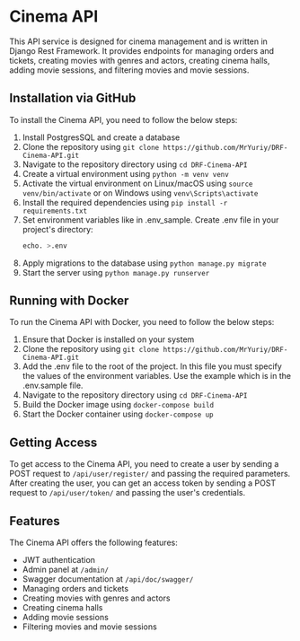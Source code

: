 # Cinema API

This API service is designed for cinema management and is written in Django Rest Framework. It provides endpoints for managing orders and tickets, creating movies with genres and actors, creating cinema halls, adding movie sessions, and filtering movies and movie sessions.

## Installation via GitHub

To install the Cinema API, you need to follow the below steps:

1. Install PostgresSQL and create a database
2. Clone the repository using `git clone https://github.com/MrYuriy/DRF-Cinema-API.git`
3. Navigate to the repository directory using `cd DRF-Cinema-API`
4. Create a virtual environment using `python -m venv venv`
5. Activate the virtual environment on Linux/macOS using `source venv/bin/activate` or on Windows using `venv\Scripts\activate`
6. Install the required dependencies using `pip install -r requirements.txt`
7. Set environment variables like in .env_sample. Create .env file in your project's directory: 
   ```SQL
   echo. >.env
   ```
8. Apply migrations to the database using `python manage.py migrate`
9. Start the server using `python manage.py runserver`

## Running with Docker

To run the Cinema API with Docker, you need to follow the below steps:

1. Ensure that Docker is installed on your system
2. Clone the repository using `git clone https://github.com/MrYuriy/DRF-Cinema-API.git`
3. Add the .env file to the root of the project. In this file you must specify the values of the environment variables.
   Use the example which is in the .env.sample file.
4. Navigate to the repository directory using `cd DRF-Cinema-API`
5. Build the Docker image using `docker-compose build`
6. Start the Docker container using `docker-compose up`

## Getting Access

To get access to the Cinema API, you need to create a user by sending a POST request to `/api/user/register/` and passing the required parameters. After creating the user, you can get an access token by sending a POST request to `/api/user/token/` and passing the user's credentials.

## Features

The Cinema API offers the following features:

- JWT authentication
- Admin panel at `/admin/`
- Swagger documentation at `/api/doc/swagger/`
- Managing orders and tickets
- Creating movies with genres and actors
- Creating cinema halls
- Adding movie sessions
- Filtering movies and movie sessions